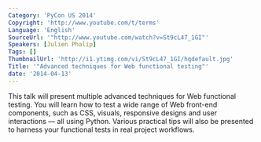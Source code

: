 ```yaml
---
Category: 'PyCon US 2014'
Copyright: 'http://www.youtube.com/t/terms'
Language: 'English'
SourceUrl: '"http://www.youtube.com/watch?v=St9cL47_1GI"'
Speakers: [Julien Phalip]
Tags: []
ThumbnailUrl: 'http://i1.ytimg.com/vi/St9cL47_1GI/hqdefault.jpg'
Title: '"Advanced techniques for Web functional testing"'
date: '2014-04-13'
---
```

This talk will present multiple advanced techniques for Web functional testing. You will learn how to test a wide range of Web front-end components, such as CSS, visuals, responsive designs and user interactions — all using Python. Various practical tips will also be presented to harness your functional tests in real project workflows.